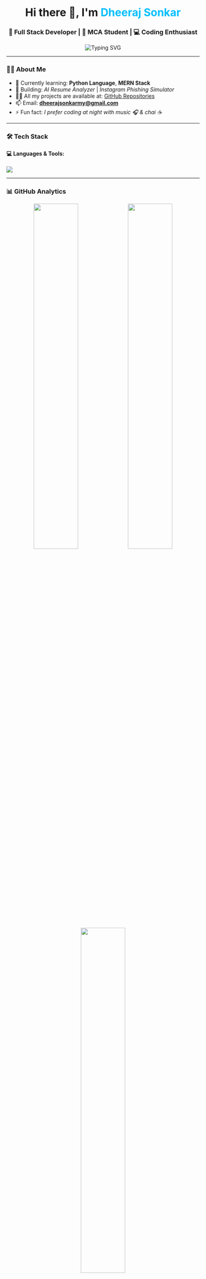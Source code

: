 <!-- HEADER SECTION -->
<h1 align="center">Hi there 👋, I'm <span style="color:#00bfff">Dheeraj Sonkar</span></h1>
<h3 align="center">🚀 Full Stack Developer | 🧠 MCA Student | 💻 Coding Enthusiast</h3>

<p align="center">
  <img src="https://readme-typing-svg.herokuapp.com?font=Fira+Code&weight=500&size=24&pause=1000&center=true&vCenter=true&color=58A6FF&width=435&lines=I+am+a+Frontend+%2F+Backend+Developer;Learning+MERN+%2B+React+Native;I+Love+to+build+cool+projects" alt="Typing SVG" />
</p>

---

<!-- ABOUT ME SECTION -->
### 🙋‍♂️ About Me

- 🌱 Currently learning: **Python Language**, **MERN Stack**
- 🔭 Building: *AI Resume Analyzer* | *Instagram Phishing Simulator*
- 👨‍💻 All my projects are available at: [GitHub Repositories](https://github.com/DHEERAJSONKAR?tab=repositories)
- 📫 Email: **dheerajsonkarmy@gmail.com**
- ⚡ Fun fact: *I prefer coding at night with music 🎧 & chai ☕*

---

<!-- TECH STACK SECTION -->
### 🛠️ Tech Stack

#### 💻 Languages & Tools:
<p align="left">
  <img src="https://skillicons.dev/icons?i=html,css,js,react,nodejs,mongodb,python,git,github,vscode&perline=6" />
</p>

---

<!-- GITHUB STATS SECTION -->
### 📊 GitHub Analytics

<p align="center">
  <img width="48%" src="https://github-readme-stats.vercel.app/api?username=DHEERAJSONKAR&show_icons=true&theme=radical" />
  <img width="48%" src="https://github-readme-streak-stats.herokuapp.com?user=DHEERAJSONKAR&theme=radical"/>
</p>

<p align="center">
  <img width="48%" src="https://github-readme-stats.vercel.app/api/top-langs/?username=DHEERAJSONKAR&layout=compact&theme=radical"/>
</p>

---

<!-- CONNECT SECTION -->
### 🔗 Connect With Me

<p>
  <a href="https://www.linkedin.com/in/dheeraj-sonkar-304b982b7" target="_blank">
    <img src="https://img.shields.io/badge/LinkedIn-0077B5?style=for-the-badge&logo=linkedin&logoColor=white" />
  </a>
  <a href="mailto:dheerajsonkarmy@gmail.com">
    <img src="https://img.shields.io/badge/Gmail-D14836?style=for-the-badge&logo=gmail&logoColor=white" />
  </a>
</p>

---


